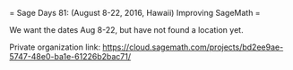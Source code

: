 = Sage Days 81: (August 8-22, 2016, Hawaii) Improving SageMath =

We want the dates Aug 8-22, but have not found a location yet.

Private organization link: https://cloud.sagemath.com/projects/bd2ee9ae-5747-48e0-ba1e-61226b2bac71/
